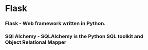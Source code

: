 # Flask
### Flask - Web framework written in Python.

### SQl Alchemy - SQLAlchemy is the Python SQL toolkit and Object Relational Mapper
